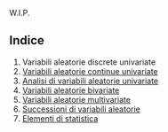 W.I.P.

## Indice
1. Variabili aleatorie discrete univariate
2. [Variabili aleatorie continue univariate](capitoli/2.md)
3. [Analisi di variabili aleatorie univariate](capitoli/3.md)
4. [Variabili aleatorie bivariate](capitoli/4.md)
5. [Variabili aleatorie multivariate](capitoli/5.md)
6. [Successioni di variabili aleatorie](capitoli/6.md)
7. [Elementi di statistica](capitoli/7.md)

